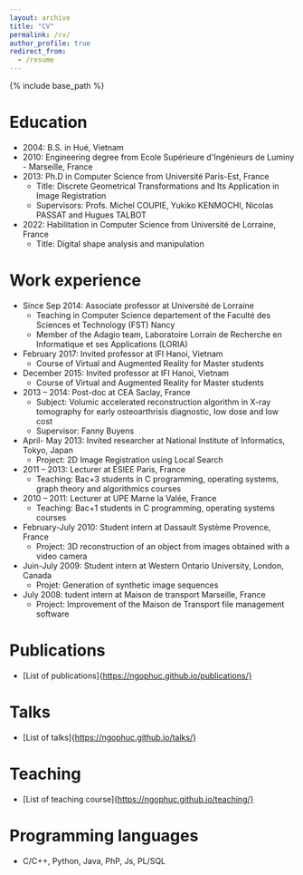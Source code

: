 ```yaml
---
layout: archive
title: "CV"
permalink: /cv/
author_profile: true
redirect_from:
  - /resume
---
```


{% include base_path %}

Education
======
* 2004: B.S. in Hué, Vietnam
* 2010: Engineering degree from Ecole Supérieure d'Ingénieurs de Luminy - Marseille, France
* 2013: Ph.D in Computer Science from Université Paris-Est, France
  * Title: Discrete Geometrical Transformations and Its Application in Image Registration
  * Supervisors: Profs. Michel COUPIE, Yukiko KENMOCHI, Nicolas PASSAT and Hugues TALBOT
* 2022: Habilitation in Computer Science from Université de Lorraine, France
  * Title: Digital shape analysis and manipulation
 
Work experience
======
* Since Sep 2014: Associate professor at Université de Lorraine 
  * Teaching in Computer Science departement of the Faculté des Sciences et Technology (FST) Nancy
  * Member of the Adagio team, Laboratoire Lorrain de Recherche en Informatique et ses Applications (LORIA)
* February 2017: Invited professor at IFI Hanoi, Vietnam
  * Course of Virtual and Augmented Reality for Master students
* December 2015: Invited professor at IFI Hanoi, Vietnam
  * Course of Virtual and Augmented Reality for Master students
* 2013 – 2014: Post-doc at CEA Saclay, France
  * Subject: Volumic accelerated reconstruction algorithm in X-ray tomography for early osteoarthrisis diagnostic, low dose and low cost
  * Supervisor: Fanny Buyens
* April- May 2013: Invited researcher at National Institute of Informatics, Tokyo, Japan
  * Project: 2D Image Registration using Local Search
* 2011 – 2013: Lecturer at ESIEE Paris, France
  * Teaching: Bac+3 students in C programming, operating systems, graph theory and algorithmics courses
* 2010 – 2011: Lecturer at UPE Marne la Valée, France
  * Teaching: Bac+1 students in C programming, operating systems courses
* February-July 2010: Student intern at Dassault Système Provence, France
  * Project: 3D reconstruction of an object from images obtained with a video camera
* Juin-July 2009: Student intern at Western Ontario University, London, Canada
  * Projet: Generation of synthetic image sequences
* July 2008: tudent intern at Maison de transport Marseille, France
  * Project: Improvement of the Maison de Transport file management software

Publications
======
  * [List of publications]{https://ngophuc.github.io/publications/}
  
Talks
======
  * [List of talks]{https://ngophuc.github.io/talks/}

Teaching
======
  * [List of teaching course]{https://ngophuc.github.io/teaching/}

Programming languages
======
* C/C++, Python, Java, PhP, Js, PL/SQL
